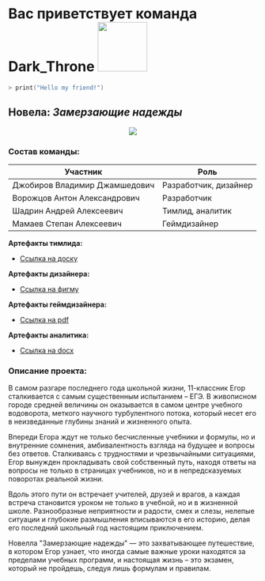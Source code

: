 # Вас приветствует команда Dark_Throne <img src="https://media.tenor.com/dMwtTTN4XusAAAAj/yeah-cute.gif" width="100" height="100" />
```zsh
> print("Hello my friend!")
```
## Новела: *Замерзающие надежды*
<p align="center">
  <img src="https://readme-typing-svg.demolab.com/?lines=Погрузитесь+в+уникальный+мир!;Исследуйте+тайны+новеллы!;Взлетайте+вместе+с+героями!"">
</p>


### Состав команды:

| Участник                          | Роль                  | 
| --------------------------------- | --------------------- | 
| Джобиров Владимир Джамшедович     | Разработчик, дизайнер | 
| Ворожцов Антон Александрович      | Разработчик           |
| Шадрин Андрей Алексеевич          | Тимлид, аналитик      |
| Мамаев Степан Алексеевич          | Геймдизайнер          |

**Артефакты тимлида:**

- [Ссылка на доску](https://ru.yougile.com/team/ab59a3e0b59c/%D0%92%D0%B8%D0%B7%D1%83%D0%B0%D0%BB%D1%8C%D0%BD%D0%B0%D1%8F-%D0%BD%D0%BE%D0%B2%D0%B5%D0%BB%D0%BB%D0%B0-%D0%A3%D1%80%D0%A4%D0%A3#VIZ-23)

**Артефакты дизайнера:**
- [Ссылка на фигму](https://www.figma.com/file/1SFjki0tLfKafusiINZ5y4/Untitled?type=design&node-id=0%3A1&mode=design&t=HKAG2CcZzjGNHGyK-1)


**Артефакты геймдизайнера:**
- [Ссылка на pdf](https://vk.com/doc307718923_669198606?hash=BipnrsSEBAK9am4Hvw80vN6u1TdYv6iZmKuoNkp2QeD&dl=JWr6n1QNPgHkZ6SEGQYXgH0XWrCC7triFkrdJjvDCJL)

**Артефакты аналитика:**
- [Ссылка на docx](https://docs.google.com/document/d/1Hj8nzhgeaBm3QSfGXsjb4-jZ7Qa7ZD0opFNIGOUd-0A/edit)

### Описание проекта:

В самом разгаре последнего года школьной жизни, 11-классник Егор сталкивается с самым существенным испытанием – ЕГЭ. В живописном городе средней величины он оказывается в самом центре учебного водоворота, меткого научного турбулентного потока, который несет его в неизведанные глубины знаний и жизненного опыта.

Впереди Егора ждут не только бесчисленные учебники и формулы, но и внутренние сомнения, амбивалентность взгляда на будущее и вопросы без ответов. Сталкиваясь с трудностями и чрезвычайными ситуациями, Егор вынужден прокладывать свой собственный путь, находя ответы на вопросы не только в страницах учебников, но и в непредсказуемых поворотах реальной жизни.

Вдоль этого пути он встречает учителей, друзей и врагов, а каждая встреча становится уроком не только в учебной, но и в жизненной школе. Разнообразные неприятности и радости, смех и слезы, нелепые ситуации и глубокие размышления вписываются в его историю, делая его последний школьный год настоящим приключением.

Новелла "Замерзающие надежды" — это захватывающее путешествие, в котором Егор узнает, что иногда самые важные уроки находятся за пределами учебных программ, и настоящая жизнь – это экзамен, который не пройдешь, следуя лишь формулам и правилам.

